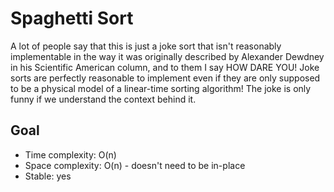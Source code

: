 # Spaghetti Sort
A lot of people say that this is just a joke sort that isn't reasonably implementable in the way it was originally described by Alexander Dewdney in his Scientific American column, and to them I say HOW DARE YOU! Joke sorts are perfectly reasonable to implement even if they are only supposed to be a physical model of a linear-time sorting algorithm! The joke is only funny if we understand the context behind it.

## Goal
+ Time complexity: O(n)
+ Space complexity: O(n) - doesn't need to be in-place
+ Stable: yes
